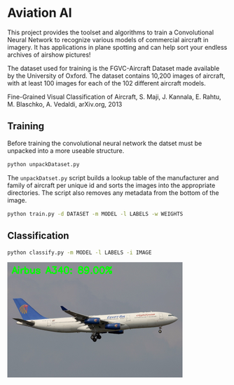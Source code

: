# Aviation AI

This project provides the toolset and algorithms to train a Convolutional Neural Network to recognize various models of commercial aircraft in imagery. It has applications in plane spotting and can help sort your endless archives of airshow pictures!

The dataset used for training is the FGVC-Aircraft Dataset made available by the University of Oxford. The dataset contains 10,200 images of aircraft, with at least 100 images for each of the 102 different aircraft models. 

Fine-Grained Visual Classification of Aircraft, S. Maji, J. Kannala, E. Rahtu, M. Blaschko, A. Vedaldi, arXiv.org, 2013

## Training

Before training the convolutional neural network the datset must be unpacked into a more useable structure. 

``` bash
python unpackDataset.py
````

The ```unpackDatset.py``` script builds a lookup table of the manufacturer and family of aircraft per unique id and sorts the images into the appropriate directories. The script also removes any metadata from the bottom of the image.

``` bash
python train.py -d DATASET -m MODEL -l LABELS -w WEIGHTS
```

## Classification

``` bash
python classify.py -m MODEL -l LABELS -i IMAGE
```

![](assets/classification_ex1.png)
